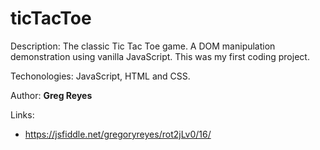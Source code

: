 # ticTacToe

Description: The classic Tic Tac Toe game. A DOM manipulation demonstration using vanilla JavaScript. This was my first coding project.

Techonologies: JavaScript, HTML and CSS.

Author: **Greg Reyes**

Links:
  * https://jsfiddle.net/gregoryreyes/rot2jLv0/16/
